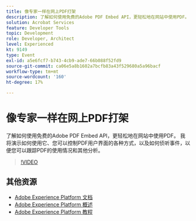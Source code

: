```yaml
---
title: 像专家一样在网上PDF打架
description: 了解如何使用免费的Adobe PDF Embed API，更轻松地在网站中使用PDF。 我将演示如何使用它、您可以控制PDF用户界面的各种方式，以及如何侦听事件，以便您可以跟踪PDF的使用情况和其他分析。
solution: Acrobat Services
feature: Developer Tools
topic: Development
role: Developer, Architect
level: Experienced
kt: 9149
type: Event
exl-id: a5e6fcf7-b743-4cb9-ade7-66b088f52fd9
source-git-commit: ca06e5a8b1602a7bcfb83a43f529680a5a96bacf
workflow-type: tm+mt
source-wordcount: '160'
ht-degree: 17%

---
```


# 像专家一样在网上PDF打架

了解如何使用免费的Adobe PDF Embed API，更轻松地在网站中使用PDF。 我将演示如何使用它、您可以控制PDF用户界面的各种方式，以及如何侦听事件，以便您可以跟踪PDF的使用情况和其他分析。


>[!VIDEO](https://video.tv.adobe.com/v/337602/?quality=12&learn=on&hidetitle=true)

## 其他资源

- [Adobe Experience Platform 文档](https://experienceleague.adobe.com/docs/experience-platform.html)
- [Adobe Experience Platform 概述](https://experienceleague.adobe.com/docs/experience-platform/landing/home.html?lang=zh-Hans)
- [Adobe Experience Platform 教程](https://experienceleague.adobe.com/docs/platform-learn/tutorials/overview.html?lang=en)
